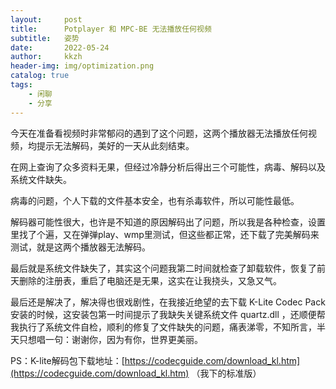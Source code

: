 ```yaml
---
layout:     post
title:      Potplayer 和 MPC-BE 无法播放任何视频
subtitle:   姿势
date:       2022-05-24
author:     kkzh
header-img: img/optimization.png
catalog: true
tags:
    - 闲聊
    - 分享
---
```



今天在准备看视频时非常郁闷的遇到了这个问题，这两个播放器无法播放任何视频，均提示无法解码，美好的一天从此刻结束。

在网上查询了众多资料无果，但经过冷静分析后得出三个可能性，病毒、解码以及系统文件缺失。

病毒的问题，个人下载的文件基本安全，也有杀毒软件，所以可能性最低。

解码器可能性很大，也许是不知道的原因解码出了问题，所以我是各种检查，设置里找了个遍，又在弹弹play、wmp里测试，但这些都正常，还下载了完美解码来测试，就是这两个播放器无法解码。

最后就是系统文件缺失了，其实这个问题我第二时间就检查了卸载软件，恢复了前天删除的注册表，重启了电脑还是无果，这实在让我挠头，又急又气。

最后还是解决了，解决得也很戏剧性，在我接近绝望的去下载 K-Lite Codec Pack 安装的时候，这安装包第一时间提示了我缺失关键系统文件 quartz.dll ，还顺便帮我执行了系统文件自检，顺利的修复了文件缺失的问题，痛表涕零，不知所言，半天只想唱一句：谢谢你，因为有你，世界更美丽。

PS：K-lite解码包下载地址：[https://codecguide.com/download_kl.htm](https://codecguide.com/download_kl.htm) （我下的标准版）